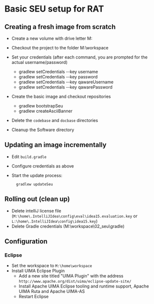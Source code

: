 # Basic SEU setup for RAT

## Creating a fresh image from scratch

* Create a new volume with drive letter M:

* Checkout the project to the folder M:\workspace

* Set your credentials (after each command, you are prompted for the actual username/password)

  * gradlew setCredentials --key username
  * gradlew setCredentials --key password
  * gradlew setCredentials --key qawareUsername
  * gradlew setCredentials --key qawarePassword

* Create the basic image and checkout repositories

  * gradlew bootstrapSeu
  * gradlew createAsciiBanner

* Delete the `codebase` and `docbase` directories

* Cleanup the Software directory
	  
## Updating an image incrementally

* Edit `build.gradle`
* Configure credentials as above
* Start the update process:

        gradlew updateSeu

## Rolling out (clean up)

* Delete intelliJ license file (`M:\home\.IntelliJIdea\config\eval\idea15.evaluation.key` or `L:\home\.IntelliJIdea\config\idea15.key`)
* Delete Gradle credentials (M:\workspace\02_seu\gradle)

## Configuration

### Eclipse
* Set the workspace to `M:\home\workspace`
* Install UIMA Eclipse Plugin
    * Add a new site titled "UIMA Plugin" with the address `http://www.apache.org/dist/uima/eclipse-update-site/`
    * Install Apache UIMA Eclipse tooling and runtime support, Apache UIMA Ruta and Apache UIMA-AS
    * Restart Eclipse
